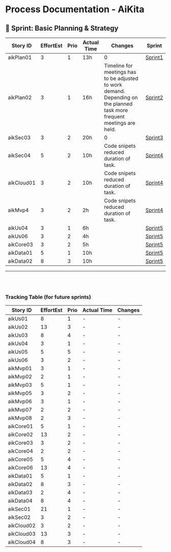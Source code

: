 # Process Documentation - AiKita

## 🏃 Sprint: Basic Planning & Strategy
| Story ID  | EffortEst | Prio | Actual Time | Changes | Sprint |
|-----------|-----------|------|-------------|---------|--------|
| aikPlan01 | 3         | 1    | 13h          | 0       |   [Sprint1](https://github.com/riosarah/AiKita.Planning/blob/main/syp/sprints_overview.md#calendar-sprint-1)   |
| aikPlan02 | 3         | 1    | 16h          | Timeline for meetings has to be adjusted to work demand. Depending on the planned task more frequent meetings are held. |  [Sprint2](https://github.com/riosarah/AiKita.Planning/blob/main/syp/sprints_overview.md#calendar-sprint-2)   |
| aikSec03 |     3     |  2  |      20h     |    0    |   [Sprint3](https://github.com/riosarah/AiKita.Planning/blob/main/syp/sprints_overview.md#calendar-sprint-3)   |
| aikSec04 |     5     |  2  |    10h     |   Code snipets reduced duration of task.   |   [Sprint4](https://github.com/riosarah/AiKita.Planning/blob/main/syp/sprints_overview.md#calendar-sprint-4)   |
| aikCloud01 |     3     |  2  |    10h     |   Code snipets reduced duration of task.   |   [Sprint4](https://github.com/riosarah/AiKita.Planning/blob/main/syp/sprints_overview.md#calendar-sprint-4)   |
| aikMvp4 |     3     |  2  |    2h     |     Code snipets reduced duration of task.   |   [Sprint4](https://github.com/riosarah/AiKita.Planning/blob/main/syp/sprints_overview.md#calendar-sprint-4)    |
| aikUs04 |    3      |  1  |      6h     |        |   [Sprint5](https://github.com/riosarah/AiKita.Planning/blob/main/syp/sprints_overview.md#calendar-sprint-5)   |
| aikUs06 |    3      |  2  |      4h     |        |   [Sprint5](https://github.com/riosarah/AiKita.Planning/blob/main/syp/sprints_overview.md#calendar-sprint-5)   |
| aikCore03 |    3      |  2 |      5h     |        |   [Sprint5](https://github.com/riosarah/AiKita.Planning/blob/main/syp/sprints_overview.md#calendar-sprint-5)   |
| aikData01 |    5      |  1 |      10h     |        |   [Sprint5](https://github.com/riosarah/AiKita.Planning/blob/main/syp/sprints_overview.md#calendar-sprint-5)   |
| aikData02 |    8      |  3 |      10h     |        |   [Sprint5](https://github.com/riosarah/AiKita.Planning/blob/main/syp/sprints_overview.md#calendar-sprint-5)   |


---

 

</br></br>
### Tracking Table (for future sprints)
| Story ID  | EffortEst | Prio | Actual Time | Changes |
|-----------|-----------|------|-------------|---------|
| aikUs01   | 8         | 1    | -           | -       |
| aikUs02   | 13         | 3    | -           | -       |
| aikUs03   | 8         | 4    | -           | -       |
| aikUs04   | 3         | 1    | -           | -       |
| aikUs05   | 5         | 5    | -           | -       |
| aikUs06   | 3         | 2    | -           | -       |
| aikMvp01  | 3         | 1    | -           | -       |
| aikMvp02  | 2         | 1    | -           | -       |
| aikMvp03  | 5         | 1    | -           | -       |
| aikMvp05  | 3         | 2    | -           | -       |
| aikMvp06  | 3         | 1    | -           | -       |
| aikMvp07  | 2         | 2    | -           | -       |
| aikMvp08  | 2         | 3    | -           | -       |
| aikCore01 | 5         | 1    | -           | -       |
| aikCore02 | 13         | 2    | -           | -       |
| aikCore03 | 3         | 2    | -           | -       |
| aikCore04 | 2         | 2    | -           | -       |
| aikCore05 | 5         | 4    | -           | -       |
| aikCore06 | 13        | 4   | -           | -       |
| aikData01 | 5         | 1    | -           | -       |
| aikData02 | 8         | 3    | -           | -       |
| aikData03 | 2         | 4    | -           | -       |
| aikData04 | 8         | 4    | -           | -       |
| aikSec01  | 21         | 1    | -           | -       |
| aikSec02  | 3         | 2    | -           | -       |
| aikCloud02| 3         | 2    | -           | -       |
| aikCloud03| 13         | 3    | -           | -       |
| aikCloud04| 8         | 3    | -           | -       |


